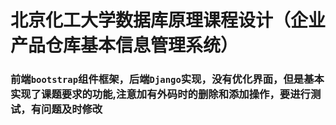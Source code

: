 # 北京化工大学数据库原理课程设计（企业产品仓库基本信息管理系统）

### 前端`bootstrap`组件框架，后端`Django`实现，没有优化界面，但是基本实现了课题要求的功能,注意加有外码时的删除和添加操作，要进行测试，有问题及时修改
